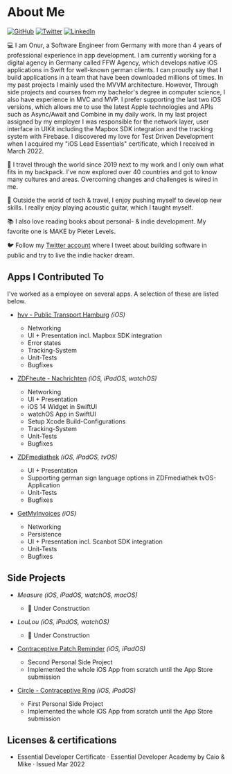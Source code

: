 # About Me

[![GitHub](https://img.shields.io/badge/GitHub-%40nryrk-171515.svg)](https://github.com/nryrk)
[![Twitter](https://img.shields.io/badge/Twitter-%40nryrk-00acee.svg)](https://twitter.com/nryrk)
[![LinkedIn](https://img.shields.io/badge/Linked-in-0e76a8.svg)](https://www.linkedin.com/in/onur-y/)

💻 I am Onur, a Software Engineer from Germany with more than 4 years of professional experience in app development.
I am currently working for a digital agency in Germany called FFW Agency, which develops native iOS applications in Swift for well-known german clients. I can proudly say that I build applications in a team that have been downloaded millions of times. 
In my past projects I mainly used the MVVM architecture. However, Through side projects and courses from my bachelor's degree in computer science, I also have experience in MVC and MVP. I prefer supporting the last two iOS versions, which allows me to use the latest Apple technologies and APIs such as Async/Await and Combine in my daily work. 
In my last project assigned by my employer I was responsible for the network layer, user interface in UIKit including the Mapbox SDK integration and the tracking system with Firebase. 
I discovered my love for Test Driven Development when I acquired my "iOS Lead Essentials" certificate, which I received in March 2022.

🎒 I travel through the world since 2019 next to my work and I only own what fits in my backpack. I've now explored over 40 countries and got to know many cultures and areas. Overcoming changes and challenges is wired in me.

🎸 Outside the world of tech & travel, I enjoy pushing myself to develop new skills. I really enjoy playing acoustic guitar, which I taught myself.

📚 I also love reading books about personal- & indie development. My favorite one is MAKE by Pieter Levels.

🐦 Follow my [Twitter account](https://twitter.com/nryrk) where I tweet about building software in public and try to live the indie hacker dream. 

## Apps I Contributed To

I've worked as a employee on several apps. A selection of these are listed below.

* [hvv - Public Transport Hamburg](https://apps.apple.com/us/app/hvv-hamburg-bus-bahn/id501995569) *(iOS)*
  * Networking 
  * UI + Presentation incl. Mapbox SDK integration
  * Error states
  * Tracking-System
  * Unit-Tests
  * Bugfixes
* [ZDFheute - Nachrichten](https://apps.apple.com/us/app/zdfheute-nachrichten/id605390815) *(iOS, iPadOS, watchOS)*
  * Networking 
  * UI + Presentation
  * iOS 14 Widget in SwiftUI
  * watchOS App in SwiftUI
  * Setup Xcode Build-Configurations
  * Tracking-System
  * Unit-Tests
  * Bugfixes
* [ZDFmediathek](https://apps.apple.com/us/app/zdfmediathek/id437025413) *(iOS, iPadOS, tvOS)*
  * UI + Presentation
  * Supporting german sign language options in ZDFmediathek tvOS-Application
  * Unit-Tests
  * Bugfixes

* [GetMyInvoices](https://apps.apple.com/us/app/getmyinvoices/id1453029146) *(iOS)*
  * Networking
  * Persistence
  * UI + Presentation incl. Scanbot SDK integration
  * Unit-Tests
  * Bugfixes

## Side Projects

* *Measure* *(iOS, iPadOS, watchOS, macOS)*
  * 🚧 Under Construction

* *LouLou* *(iOS, iPadOS, watchOS)*
  * 🚧 Under Construction

* [Contraceptive Patch Reminder](https://apps.apple.com/us/app/contraceptive-patch-reminder/id1357603512) *(iOS, iPadOS)*
  * Second Personal Side Project
  * Implemented the whole iOS App from scratch until the App Store submission

* [Circle - Contraceptive Ring](https://apps.apple.com/us/app/circle-contraceptive-ring/id1469869691)  *(iOS, iPadOS)*
  * First Personal Side Project
  * Implemented the whole iOS App from scratch until the App Store submission

## Licenses & certifications
* Essential Developer Certificate · Essential Developer Academy by Caio & Mike · Issued Mar 2022

